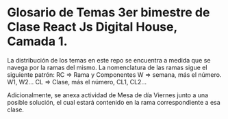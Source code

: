 # Glosario de Temas 3er bimestre de Clase React Js Digital House, Camada 1.

La distribución de los temas en este repo se encuentra a medida que se navega por la ramas del mismo.
La nomenclatura de las ramas sigue el siguiente patrón:
RC => Rama y Componentes
W => semana, más el número. W1, W2...
CL => Clase, más el número, CL1, CL2...

Adicionalmente, se anexa actividad de Mesa de día Viernes junto a una posible solución, el cual estará contenido en la rama correspondiente a esa clase.
